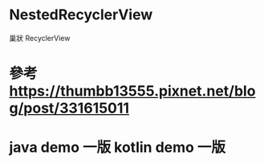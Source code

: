# NestedRecyclerView
 巢狀 RecyclerView
# 參考 https://thumbb13555.pixnet.net/blog/post/331615011
# java demo 一版 kotlin demo 一版
